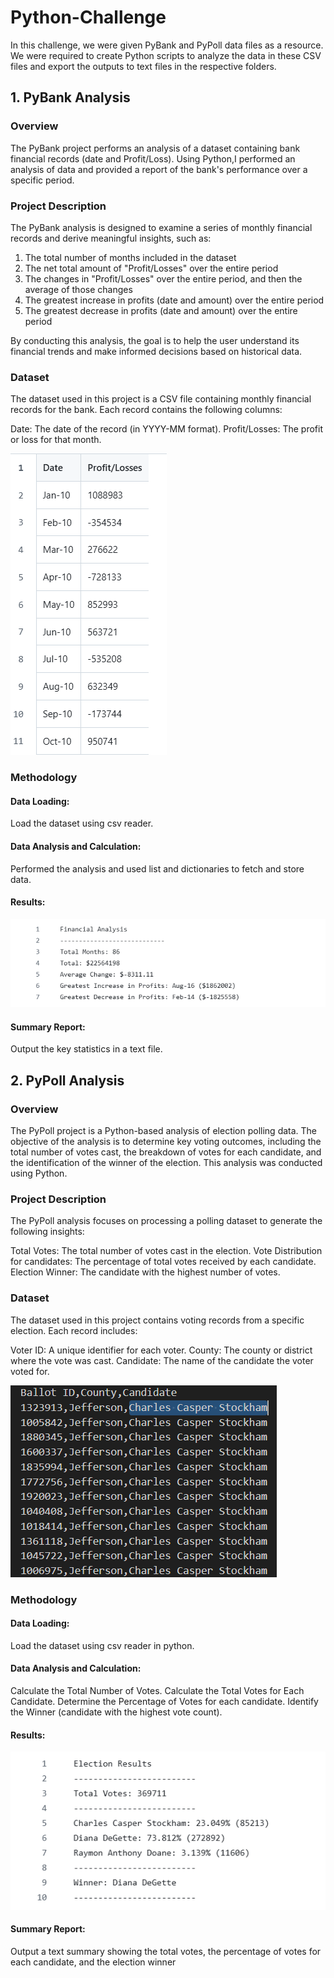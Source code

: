 # Python-Challenge
In this challenge, we were given PyBank and PyPoll data files as a resource. We were required to create Python scripts to analyze the data in these CSV files and export the outputs to text files in the respective folders.

## 1. PyBank Analysis

### Overview

The PyBank project performs an analysis of a dataset containing bank financial records (date and Profit/Loss). Using Python,I performed an analysis of data and provided a report of the bank's performance over a specific period.

### Project Description
The PyBank analysis is designed to examine a series of monthly financial records and derive meaningful insights, such as:

1. The total number of months included in the dataset
2. The net total amount of "Profit/Losses" over the entire period
3. The changes in "Profit/Losses" over the entire period, and then the average of those changes
4. The greatest increase in profits (date and amount) over the entire period
5. The greatest decrease in profits (date and amount) over the entire period

By conducting this analysis, the goal is to help the user understand its financial trends and make informed decisions based on historical data.

### Dataset
The dataset used in this project is a CSV file containing monthly financial records for the bank. Each record contains the following columns:

Date: The date of the record (in YYYY-MM format).
Profit/Losses: The profit or loss for that month.

![Image Alt](https://github.com/Neelam057/DataBootCamp_PythonChallenge/blob/main/Starter_Code/PyBanks_SampleData.png)

### Methodology

#### Data Loading:
Load the dataset using csv reader.

#### Data Analysis and Calculation:
Performed the analysis and used list and dictionaries to fetch and store data. 

#### Results:

![Image Alt](https://github.com/Neelam057/DataBootCamp_PythonChallenge/blob/main/Starter_Code/PyBanks_Result.png)

#### Summary Report:
Output the key statistics in a text file.

## 2. PyPoll Analysis

### Overview
The PyPoll project is a Python-based analysis of election polling data. The objective of the analysis is to determine key voting outcomes, including the total number of votes cast, the breakdown of votes for each candidate, and the identification of the winner of the election. This analysis was conducted using Python.

### Project Description
The PyPoll analysis focuses on processing a polling dataset to generate the following insights:

Total Votes: The total number of votes cast in the election.
Vote Distribution for candidates: The percentage of total votes received by each candidate.
Election Winner: The candidate with the highest number of votes.

### Dataset
The dataset used in this project contains voting records from a specific election. Each record includes:

Voter ID: A unique identifier for each voter.
County: The county or district where the vote was cast.
Candidate: The name of the candidate the voter voted for.

![Image Alt](https://github.com/Neelam057/DataBootCamp_PythonChallenge/blob/main/Starter_Code/PyPoll_SampleData.png)

### Methodology

#### Data Loading:
Load the dataset using csv reader in python.

#### Data Analysis and Calculation:
Calculate the Total Number of Votes.
Calculate the Total Votes for Each Candidate.
Determine the Percentage of Votes for each candidate.
Identify the Winner (candidate with the highest vote count). 

#### Results:

![Image Alt](https://github.com/Neelam057/DataBootCamp_PythonChallenge/blob/main/Starter_Code/PyPoll_Results.png)

#### Summary Report:
Output a text summary showing the total votes, the percentage of votes for each candidate, and the election winner


